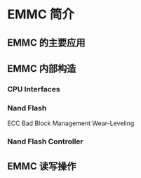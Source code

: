 # EMMC 简介

## EMMC 的主要应用

## EMMC 内部构造
### CPU Interfaces
### Nand Flash
ECC
Bad Block Management
Wear-Leveling

### Nand Flash Controller


## EMMC 读写操作